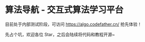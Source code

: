 # 算法导航 - 交互式算法学习平台

目前处于内部测试阶段，可访问 https://algo.codefather.cn/ 抢先体验！

先占个坑，欢迎各位 Star，之后会陆续将代码和教程开源~
